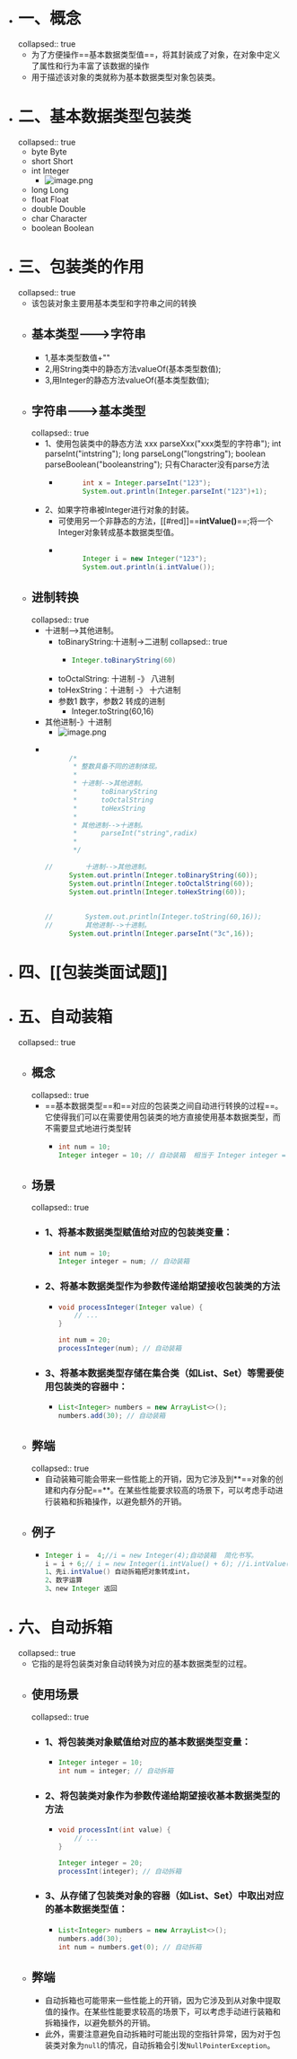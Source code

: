 - # 一、概念
  collapsed:: true
	- 为了方便操作==基本数据类型值==，将其封装成了对象，在对象中定义了属性和行为丰富了该数据的操作
	- 用于描述该对象的类就称为基本数据类型对象包装类。
- # 二、基本数据类型包装类
  collapsed:: true
	- byte		Byte
	- short	Short
	- int		Integer
		- ![image.png](../assets/image_1687936952237_0.png)
	- long		Long
	- float	Float
	- double	Double
	- char		Character
	- boolean	Boolean
- # 三、包装类的作用
  collapsed:: true
	- 该包装对象主要用基本类型和字符串之间的转换
	- ## 基本类型--->字符串
		- 1,基本类型数值+""
		- 2,用String类中的静态方法valueOf(基本类型数值);
		- 3,用Integer的静态方法valueOf(基本类型数值);
	- ## 字符串--->基本类型
	  collapsed:: true
		- 1、使用包装类中的静态方法   xxx parseXxx("xxx类型的字符串");
		  int parseInt("intstring");
		  long parseLong("longstring");
		  boolean parseBoolean("booleanstring");
		  只有Character没有parse方法
			- ```java
			  		int x = Integer.parseInt("123");
			  		System.out.println(Integer.parseInt("123")+1);
			  ```
		- 2、如果字符串被Integer进行对象的封装。
			- 可使用另一个非静态的方法，[[#red]]==**intValue()**==;将一个Integer对象转成基本数据类型值。
			- ```java
			  
			  		Integer i = new Integer("123");		
			  		System.out.println(i.intValue());
			  ```
	- ## 进制转换
	  collapsed:: true
		- 十进制-->其他进制。
			- toBinaryString:十进制->二进制
			  collapsed:: true
				- ```java
				  Integer.toBinaryString(60)
				  ```
			- toOctalString: 十进制 -》 八进制
			- toHexString：十进制 -》 十六进制
			- 参数1 数字，参数2 转成的进制
				- Integer.toString(60,16)
		- 其他进制-》十进制
			- ![image.png](../assets/image_1687938022812_0.png)
		- ```java
		  		
		  		/*
		  		 * 整数具备不同的进制体现。
		  		 * 
		  		 * 十进制-->其他进制。
		  		 * 		toBinaryString
		  		 * 		toOctalString
		  		 * 		toHexString
		  		 * 
		  		 * 其他进制-->十进制。
		  		 * 		parseInt("string",radix)
		  		 * 
		  		 */
		  		
		  //		十进制-->其他进制。
		  		System.out.println(Integer.toBinaryString(60));
		  		System.out.println(Integer.toOctalString(60));
		  		System.out.println(Integer.toHexString(60));
		  		
		  		
		  //		System.out.println(Integer.toString(60,16));
		  //		其他进制-->十进制。
		  		System.out.println(Integer.parseInt("3c",16));
		  ```
- # 四、[[包装类面试题]]
- # 五、自动装箱
  collapsed:: true
	- ## 概念
	  collapsed:: true
		- ==基本数据类型==和==对应的包装类之间自动进行转换的过程==。它使得我们可以在需要使用包装类的地方直接使用基本数据类型，而不需要显式地进行类型转
			- ```java
			  int num = 10;
			  Integer integer = 10; // 自动装箱  相当于 Integer integer = new Integer(10)
			  ```
	- ## 场景
	  collapsed:: true
		- ### 1、将基本数据类型赋值给对应的包装类变量：
			- ```java
			  int num = 10;
			  Integer integer = num; // 自动装箱
			  
			  ```
		- ### 2、将基本数据类型作为参数传递给期望接收包装类的方法
			- ```java
			  void processInteger(Integer value) {
			      // ...
			  }
			  
			  int num = 20;
			  processInteger(num); // 自动装箱
			  
			  ```
		- ### 3、将基本数据类型存储在集合类（如List、Set）等需要使用包装类的容器中：
			- ```java
			  List<Integer> numbers = new ArrayList<>();
			  numbers.add(30); // 自动装箱
			  
			  ```
	- ## 弊端
	  collapsed:: true
		- 自动装箱可能会带来一些性能上的开销，因为它涉及到**==对象的创建和内存分配==**。在某些性能要求较高的场景下，可以考虑手动进行装箱和拆箱操作，以避免额外的开销。
	- ## 例子
		- ```java
		  Integer i =  4;//i = new Integer(4);自动装箱  简化书写。
		  i = i + 6;// i = new Integer(i.intValue() + 6); //i.intValue() 自动拆箱 
		  1、先i.intValue() 自动拆箱把对象转成int，
		  2、数字运算
		  3、new Integer 返回
		  ```
- # 六、自动拆箱
  collapsed:: true
	- 它指的是将包装类对象自动转换为对应的基本数据类型的过程。
	- ## 使用场景
	  collapsed:: true
		- ### 1、将包装类对象赋值给对应的基本数据类型变量：
			- ```java
			  Integer integer = 10;
			  int num = integer; // 自动拆箱
			  
			  ```
		- ### 2、将包装类对象作为参数传递给期望接收基本数据类型的方法
			- ```java
			  void processInt(int value) {
			      // ...
			  }
			  
			  Integer integer = 20;
			  processInt(integer); // 自动拆箱
			  
			  ```
		- ### 3、从存储了包装类对象的容器（如List、Set）中取出对应的基本数据类型值：
			- ```java
			  List<Integer> numbers = new ArrayList<>();
			  numbers.add(30);
			  int num = numbers.get(0); // 自动拆箱
			  
			  ```
	- ## 弊端
		- 自动拆箱也可能带来一些性能上的开销，因为它涉及到从对象中提取值的操作。在某些性能要求较高的场景下，可以考虑手动进行装箱和拆箱操作，以避免额外的开销。
		- 此外，需要注意避免自动拆箱时可能出现的空指针异常，因为对于包装类对象为`null`的情况，自动拆箱会引发`NullPointerException`。